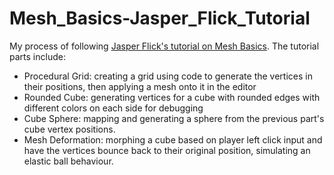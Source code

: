 # Mesh_Basics-Jasper_Flick_Tutorial
My process of following [Jasper Flick's tutorial on Mesh Basics](https://catlikecoding.com/unity/tutorials/mesh-basics/).
The tutorial parts include:
- Procedural Grid: creating a grid using code to generate the vertices in their positions, then applying a mesh onto it in the editor
- Rounded Cube: generating vertices for a cube with rounded edges with different colors on each side for debugging
- Cube Sphere: mapping and generating a sphere from the previous part's cube vertex positions.
- Mesh Deformation: morphing a cube based on player left click input and have the vertices bounce back to their original position, simulating an elastic ball behaviour. 
